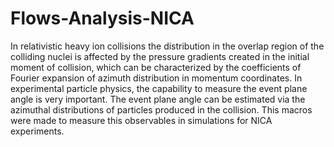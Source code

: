 # Flows-Analysis-NICA
In relativistic heavy ion collisions the distribution in the overlap region of the colliding nuclei is affected by the pressure gradients created in the initial moment of collision, which can be characterized by the coefficients of Fourier expansion of azimuth distribution in momentum coordinates. In experimental particle physics, the capability to measure the event plane angle is very important. The event plane angle can be estimated via the azimuthal distributions of particles produced in the collision. This macros were made to measure this observables in simulations for NICA experiments.
